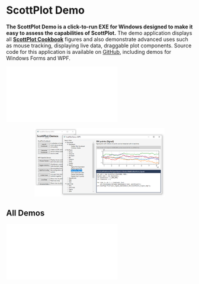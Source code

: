 # ScottPlot Demo

**The ScottPlot Demo is a click-to-run EXE for Windows designed to make it easy to assess the capabilities of ScottPlot.** The demo application displays all **[ScottPlot Cookbook](cookbook.md.html)** figures and also demonstrate advanced uses such as mouse tracking, displaying live data, draggable plot components. Source code for this application is available on [GitHub](https://github.com/swharden/ScottPlot), including demos for Windows Forms and WPF.

![](demo-latest.php)

<div align='center'>
<img src='graphics/demo.png' width=70%>
</div>

## All Demos
![](demo-all.php)